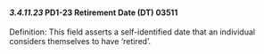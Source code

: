 #### *3.4.11.23* PD1-23 Retirement Date (DT) 03511

Definition: This field asserts a self-identified date that an individual considers themselves to have ‘retired’.
